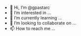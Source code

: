 - 👋 Hi, I’m @gpastarc
- 👀 I’m interested in ...
- 🌱 I’m currently learning ...
- 💞️ I’m looking to collaborate on ...
- 📫 How to reach me ...

<!---
gpastarc/gpastarc is a ✨ special ✨ repository because its `README.md` (this file) appears on your GitHub profile.
You can click the Preview link to take a look at your changes.
--->
